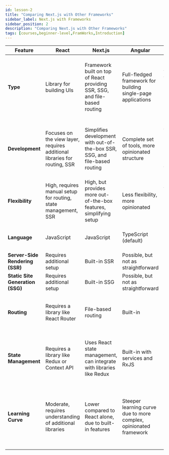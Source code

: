 ```yaml
---
id: lesson-2
title: "Comparing Next.js with Other Frameworks"
sidebar_label: Next.js with Frameworks
sidebar_position: 2
description: "Comparing Next.js with Other Frameworks"
tags: [courses,beginner-level,FramWorks,Introduction]
--- 
```

  

| **Feature**        | **React**                                                                 | **Next.js**                                                                                           | **Angular**                                                                                       | **Vue/Nuxt.js**                                                                                   |
|--------------------|---------------------------------------------------------------------------|------------------------------------------------------------------------------------------------------|---------------------------------------------------------------------------------------------------|---------------------------------------------------------------------------------------------------|
| **Type**           | Library for building UIs                                                 | Framework built on top of React providing SSR, SSG, and file-based routing                           | Full-fledged framework for building single-page applications                                      | Vue: Progressive framework for building UIs <br /> Nuxt.js: Framework built on Vue providing SSR, SSG |
| **Development**    | Focuses on the view layer, requires additional libraries for routing, SSR | Simplifies development with out-of-the-box SSR, SSG, and file-based routing                           | Complete set of tools, more opinionated structure                                                  | Vue: Similar to React with component-based architecture<br />Nuxt.js: Similar features to Next.js    |
| **Flexibility**    | High, requires manual setup for routing, state management, SSR            | High, but provides more out-of-the-box features, simplifying setup                                   | Less flexibility, more opinionated                                                                 | Vue: High flexibility<br />Nuxt.js: Simplifies setup with out-of-the-box features                    |
| **Language**       | JavaScript                                                                | JavaScript                                                                                           | TypeScript (default)                                                                               | Vue: JavaScript<br />Nuxt.js: JavaScript                                                            |
| **Server-Side Rendering (SSR)** | Requires additional setup                                                      | Built-in SSR                                                                                          | Possible, but not as straightforward                                                               | Built-in SSR with Nuxt.js                                                                          |
| **Static Site Generation (SSG)** | Requires additional setup                                                      | Built-in SSG                                                                                          | Possible, but not as straightforward                                                               | Built-in SSG with Nuxt.js                                                                          |
| **Routing**        | Requires a library like React Router                                     | File-based routing                                                                                   | Built-in                                                                                          | Vue: Requires Vue Router<br />Nuxt.js: File-based routing                                            |
| **State Management** | Requires a library like Redux or Context API                                  | Uses React state management, can integrate with libraries like Redux                                 | Built-in with services and RxJS                                                                    | Vue: Requires Vuex for state management<br />Nuxt.js: Integrates with Vuex                            |
| **Learning Curve** | Moderate, requires understanding of additional libraries                 | Lower compared to React alone, due to built-in features                                              | Steeper learning curve due to more complex, opinionated framework                                  | Vue: Moderate learning curve<br />Nuxt.js: Lower compared to Vue alone, due to built-in features      |
 